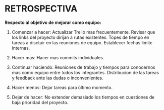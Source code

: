 # RETROSPECTIVA

**Respecto al objetivo de mejorar como equipo:**

1.  Comenzar a hacer:
        Actualizar Trello mas frecuentemente.
        Revisar que los links del proyecto dirijan a rutas existentes.
        Topes de tiempo en tareas a disctuir en las reuniones de equipo.
        Establecer fechas limite internas.

2.  Hacer mas:
        Hacer mas commits individuales.
        
3.  Continuar haciendo: 
        Reuniones de trabajo y tiempos para conocernos mas como equipo entre todos los integrantes. Distribucion de las tareas y feedback ante las dudas o inconvenientes.

4.  Hacer menos: 
        Dejar tareas para último momento.

5.  Dejar de hacer: 
        No extender demasiado los tiempos en cuestiones de baja prioridad del proyecto.